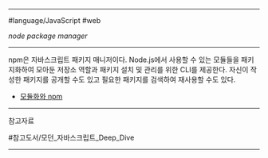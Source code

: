 
---

#language/JavaScript #web 

_node package manager_

---

npm은 자바스크립트 패키지 매니저이다. Node.js에서 사용할 수 있는 모듈들을 패키지화하여 모아둔 저장소 역할과 패키지 설치 및 관리를 위한 CLI를 제공한다. 자신이 작성한 패키지를 공개할 수도 있고 필요한 패키지를 검색하여 재사용할 수도 있다.

- [모듈화와 npm](https://poiemaweb.com/nodejs-npm)

---

참고자료

#참고도서/모던_자바스크립트_Deep_Dive 

---